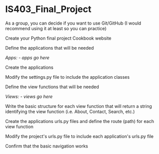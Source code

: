 # IS403_Final_Project

As a group, you can decide if you want to use Git/GitHub (I would recommend using it at least so you can practice)

Create your Python final project
Cookbook website

Define the applications that will be needed

*Apps:*
    *- apps go here*

Create the applications


Modify the settings.py file to include the application classes


Define the view functions that will be needed

*Views:*
    *- views go here*

Write the basic structure for each view function that will return a string identifying the view function (i.e. About, Contact, Search,  etc.)


Create the applications urls.py files and define the route (path) for each view function


Modify the project's urls.py file to include each application's urls.py file


Confirm that the basic navigation works